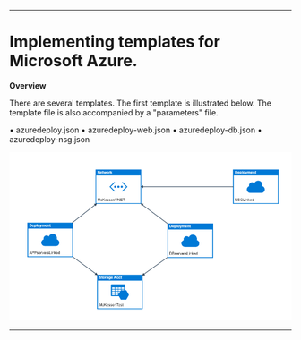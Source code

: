 

______
# Implementing templates for Microsoft Azure.

__Overview__ 

There are several templates.  The first template is illustrated below.  The template file is also accompanied by a "parameters" file.

•	azuredeploy.json
•	azuredeploy-web.json
•	azuredeploy-db.json
•	azuredeploy-nsg.json


![alt text][MCK]
______



[MCK]: https://github.com/NimboCloud/ARM-Templates/blob/master/img/template.png?raw=true "Main Template"
